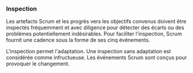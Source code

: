 ### Inspection

Les artefacts Scrum et les progrès vers les objectifs convenus doivent être inspectés fréquemment et avec diligence pour détecter des écarts ou des problèmes potentiellement indésirables. Pour faciliter l'inspection, Scrum fournit une cadence sous la forme de ses cinq événements.

L'inspection permet l'adaptation. Une inspection sans adaptation est considérée comme infructueuse. Les événements Scrum sont conçus pour provoquer le changement.